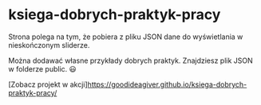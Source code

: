 # ksiega-dobrych-praktyk-pracy
Strona polega na tym, że pobiera z pliku JSON dane do wyświetlania w nieskończonym sliderze.

Można dodawać własne przykłady dobrych praktyk. Znajdziesz plik JSON w folderze public. 😃

[Zobacz projekt w akcji]https://goodideagiver.github.io/ksiega-dobrych-praktyk-pracy/
